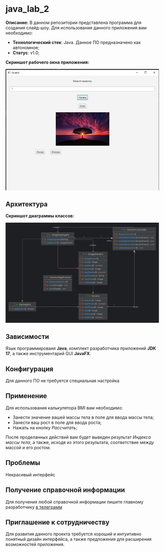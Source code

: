 # java_lab_2
**Описание:** В данном репозитории представлена программа для создания слайд-шоу.
Для использования данного приложения вам необходимо:
* **Технологический стек**: Java. Данное ПО предназначено как автономное;
* **Статус**: v1.0;

**Скриншот рабочего окна приложения:**

![**Скриншот рабочего окна приложения:**](pictures/window.jpg)
## Архитектура
**Скриншот диаграммы классов:**

![**Скриншот диаграммы классов:**](pictures/classDiagramm.jpg)
## Зависимости
Язык программироваия **Java**, комплект разработчика приложений **JDK 17**, а также инструментарий GUI **JavaFX**.
## Конфигурация
Для данного ПО не требуется специальная настройка
## Применение
Для использования калькулятора BMI вам необходимо:
* Занести значение вашей массы тела в поле для ввода массы тела;
* Занести ваш рост в поле для ввода роста;
* Нажать на кнопку *Рассчитать*;

После проделанных действий вам будет выведен результат *Индекса массы тела*, а также, исходя из этого результата, соответствие между массой и его ростом.
## Проблемы
Некрасивый интерфейс
## Получение справочной информации
Для получения любой справочной информации пишите главному разработчику [в телеграмм](https://t.me/Anion11)
## Приглашение к сотрудничеству
Для развития данного проекта требуется хороший и интуитивно понятный дизайн интерфейса, а также предложения для расширения возможностей приложения.
 
